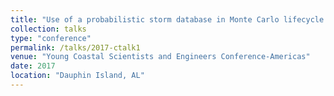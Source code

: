 ```yaml
---
title: "Use of a probabilistic storm database in Monte Carlo lifecycle modeling"
collection: talks
type: "conference"
permalink: /talks/2017-ctalk1
venue: "Young Coastal Scientists and Engineers Conference-Americas"
date: 2017
location: "Dauphin Island, AL"
---
```


